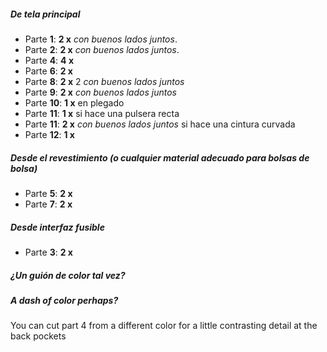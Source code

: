 ##### De tela principal

*   Parte **1**: **2 x** *con buenos lados juntos*.
*   Parte **2**: **2 x** *con buenos lados juntos*.
*   Parte **4**: **4 x**
*   Parte **6**: **2 x**
*   Parte **8**: **2 x** 2 *con buenos lados juntos*
*   Parte **9**: **2 x** *con buenos lados juntos*
*   Parte **10**: **1 x** en plegado
*   Parte **11**: **1 x** si hace una pulsera recta
*   Parte **11**: **2 x** *con buenos lados juntos* si hace una cintura curvada
*   Parte **12**: **1 x**

##### Desde el revestimiento (o cualquier material adecuado para bolsas de bolsa)

*   Parte **5**: **2 x**
*   Parte **7**: **2 x**

##### Desde interfaz fusible

*   Parte **3**: **2 x**

<Tip>

##### ¿Un guión de color tal vez?

##### A dash of color perhaps?

You can cut part 4 from a different color for a little contrasting detail at the back pockets

</Tip>
